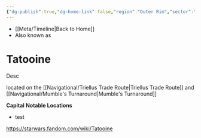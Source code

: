 ```yaml
---
{"dg-publish":true,"dg-home-link":false,"region":"Outer Rim","sector":"Arkanis","system":"Tatoo","grid":"R-16","aliases":[],"tags":["map","planet","outerrim","starkiller","arkanis","mumbles","triellus","unfinished"],"permalink":"/navigational/tatooine/","dgHomeLink":false,"dgPassFrontmatter":true}
---
```


- [[Meta/Timeline\|Back to Home]]
- Also known as 

# Tatooine
Desc

located on the [[Navigational/Triellus Trade Route\|Triellus Trade Route]] and [[Navigational/Mumble's Turnaround\|Mumble's Turnaround]]

**Capital**
**Notable Locations**
- test

https://starwars.fandom.com/wiki/Tatooine
